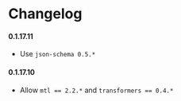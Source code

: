 # Changelog

#### 0.1.17.11

* Use `json-schema 0.5.*`

#### 0.1.17.10

* Allow `mtl == 2.2.*` and `transformers == 0.4.*`
